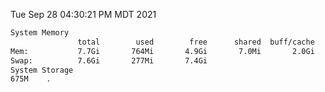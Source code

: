 Tue Sep 28 04:30:21 PM MDT 2021
```bash
System Memory
               total        used        free      shared  buff/cache   available
Mem:           7.7Gi       764Mi       4.9Gi       7.0Mi       2.0Gi       6.6Gi
Swap:          7.6Gi       277Mi       7.4Gi
System Storage
675M	.
```
